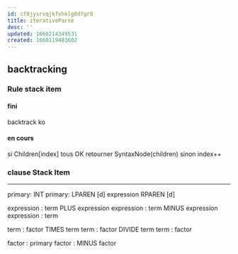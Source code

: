 ```yaml
---
id: cf8jysrvqjkfxhklg0dfgr8
title: iterativeParse
desc: ''
updated: 1660214349531
created: 1660119483602
---
```



## backtracking


### Rule stack item

#### fini

backtrack ko

#### en cours

si Children[index] tous OK
    retourner SyntaxNode(children)
sinon
    index++

### clause Stack Item

______________________________________________

primary: INT
primary: LPAREN [d] expression RPAREN [d]

expression : term PLUS expression
expression : term MINUS expression
expression : term

term : factor TIMES term
term : factor DIVIDE term
term : factor

factor : primary
factor : MINUS factor


